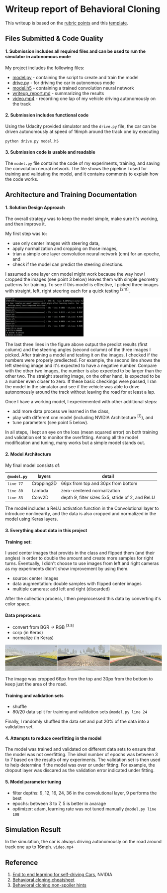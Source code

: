 # Writeup report of Behavioral Cloning
This writeup is based on the [rubric points](https://review.udacity.com/#!/rubrics/432/view) and 
this [template](https://github.com/udacity/CarND-Behavioral-Cloning-P3/blob/master/writeup_template.md).

[//]: # (Image References)
[figure1]: ./assets/cropped2d.jpg ""
[figure2]: ./assets/results.png ""

 
## Files Submitted & Code Quality

#### 1. Submission includes all required files and can be used to run the simulator in autonomous mode

My project includes the following files:
* [model.py](./model.py) - containing the script to create and train the model
* [drive.py](./drive.py) - for driving the car in autonomous mode
* [model.h5](./model.h5) - containing a trained convolution neural network 
* [writeup_report.md](./writeup_report.md) - summarizing the results
* [video.mp4](./video.mp4) - recording one lap of my vehicle driving autonomously on the track

#### 2. Submission includes functional code
Using the Udacity provided simulator and the `drive.py` file, the car can be driven autonomously at speed of 16mph around the track one by executing 
```
python drive.py model.h5
```

#### 3. Submission code is usable and readable

The `model.py` file contains the code of my experiments, training, and saving the convolution neural network. The file shows the pipeline I used for training and validating the model, and it contains comments to explain how the code works.


## Architecture and Training Documentation

#### 1. Solution Design Approach

The overall strategy was to keep the model simple, make sure it's working, and then improve it.

My first step was to: 
* use only center images with steering data, 
* apply normailzation and cropping on those images,
* trian a simple one layer convolution neural network (cnn) for an epoche, and 
* check if the model can predict the steering directions. 

I assumed a one layer cnn model might work because the way how I cropped the images (see point 3 below) leaves them with simple geometry patterns for training. To see if this model is effective, I picked three images with straight, left, right steering each for a quick testing <sup>[2.11]</sup>.

![alt text][figure2]

The last three lines in the figure above output the predict results (first column) and the steering angles (second column) of the three images I picked. After training a model and testing it on the images, I checked if the numbers were properly prediected. For example, the second line shows the left steering image and it's expected to have a negative number. Compare with the other two images, the number is also expected to be larger than the other two. The straight steering image, on the other hand, is expected to be a number even closer to zero. If these basic checkings were passed, I ran the model in the simulator and see if the vehicle was able to drive autonomously around the track without leaving the road for at least a lap. 

Once I have a working model, I experiemented with other additional steps:
* add more data process we learned in the class, 
* play with different cnn model (including NVIDIA Architecture <sup>[1]</sup>), and 
* tune parameters (see point 5 below).

In all steps, I kept an eye on the loss (mean squared error) on both training and validation set to monitor the overfitting. Among all the model modification and tuning, many works but a simple model stands out. 

#### 2. Model Architecture

My final model consists of:

| `@model.py` | layers     | detail |
|-------------|------------|--------|
| `line 77`   | Cropping2D | 66px from top and 30px from bottom |
| `line 80`   | Lambda     | zero-centered normailzation |
| `line 83`   | Conv2D     | depth 9, filter sizes 5x5, stride of 2, and ReLU |

The model includes a ReLU activation function in the Convolutional layer to introduce nonlinearity, and the data is also cropped and normalized in the model using Keras layers.

#### 3. Everything about data in this project

#### Training set:
I used center images that provids in the class and flipped them (and their angles) in order to double the amount and create more samples for right turns. Eventually, I didn't choose to use images from left and right cameras as my experiments didn't show improvement by using them. 

* source: center images
* data augmentation: double samples with flipped center images
* multiple cameras: add left and right (discarded)

After the collection process, I then preprocessed this data by converting it's color space.

#### Data preprocess:
* convert from BGR -> RGB <sup>[3.5]</sup>
* corp (in Keras)
* normalize (in Keras)

![alt text][figure1]

The image was cropped 66px from the top and 30px from the bottom to keep just the area of the road.

#### Training and validation sets
* shuffle
* 80/20 data split for training and validation sets `@model.py line 24`

Finally, I randomly shuffled the data set and put 20% of the data into a validation set. 

#### 4. Attempts to reduce overfitting in the model

The model was trained and validated on different data sets to ensure that the model was not overfitting. The ideal number of epochs was between 3 to 7 based on the results of my experiments. The validation set is then used to help determine if the model was over or under fitting. For example, the dropout layer was discared as the validation error indicated under fitting. 

#### 5. Model parameter tuning

* filter depths: 9, 12, 16, 24, 36 in the convolutional layer, 9 performs the best
* epochs: between 3 to 7, 5 is better in avarage
* optimizer: adam, learning rate was not tuned manually `@model.py line 108` 


## Simulation Result

In the simulation, the car is always driving autonomously on the road around track one up to 16mph. `video.mp4`


## Reference
1. [End to end learning for self-driving Cars](https://devblogs.nvidia.com/parallelforall/deep-learning-self-driving-cars), NVIDIA
2. [Behavioral cloning cheatsheet](https://carnd-forums.udacity.com/questions/26214464/behavioral-cloning-cheatsheet)
3. [Behavioral cloning non-spoiler hints](https://discussions.udacity.com/t/behavioral-cloning-non-spoiler-hints/233194)
